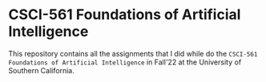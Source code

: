 # CSCI-561 Foundations of Artificial Intelligence

This repository contains all the assignments that I did while do the `CSCI-561 Foundations of Artificial Intelligence` in Fall'22 at the University of Southern California.
